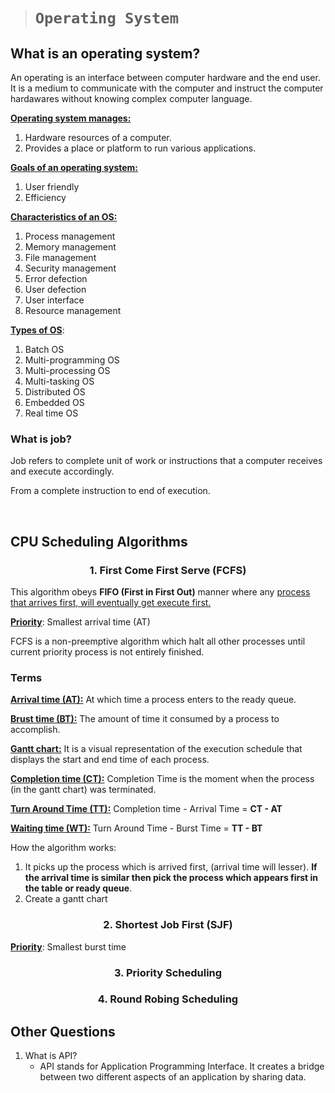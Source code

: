 > # ```Operating System```

## **What is an operating system**?

An operating is an interface between computer hardware and the end user. It is a medium to communicate with the computer and instruct the computer hardawares without knowing complex computer language.

<ins>**Operating system manages:**</ins>

1. Hardware resources of a computer.
2. Provides a place or platform to run various applications.

<ins>**Goals of an operating system:**</ins>

1. User friendly
2. Efficiency

<ins>**Characteristics of an OS:**</ins>

1. Process management
2. Memory management
3. File management
4. Security management
5. Error defection
6. User defection
7. User interface
8. Resource management

<ins>**Types of OS**</ins>:

1. Batch OS
2. Multi-programming OS
3. Multi-processing OS
4. Multi-tasking OS
5. Distributed OS
6. Embedded OS
7. Real time OS

### **What is job**?

Job refers to complete unit of work or instructions that a computer receives and execute accordingly.

From a complete instruction to end of execution.

&nbsp;

## **CPU Scheduling Algorithms**

### <p align="center"><b>1. First Come First Serve (FCFS)</b></p>

This algorithm obeys **FIFO (First in First Out)** manner where any <ins>process that arrives first, will eventually get execute first.</ins>

<ins>**Priority**</ins>: Smallest arrival time (AT)

FCFS is a non-preemptive algorithm which halt all other processes until current priority process is not entirely finished.

### **Terms**

<ins>**Arrival time (AT):**</ins>  At which time a process enters to the ready queue.  

<ins>**Brust time (BT):**</ins> The amount of time it consumed by a process to accomplish.

<ins>**Gantt chart:**</ins> It is a visual representation of the execution schedule that displays the start and end time of each process.  

<ins>**Completion time (CT):**</ins> Completion Time is the moment when the process (in the gantt chart) was terminated.  

<ins>**Turn Around Time (TT):**</ins> Completion time - Arrival Time = **CT - AT**

<ins>**Waiting time (WT):**</ins> Turn Around Time - Burst Time = **TT - BT**

How the algorithm works:

1. It picks up the process which is arrived first, (arrival time will lesser). **If the arrival time is similar then pick the process which appears first in the table or ready queue**.
2. Create a gantt chart

### <p align="center"><b>2. Shortest Job First (SJF)</b></p>

<ins>**Priority**</ins>: Smallest burst time

### <p align="center"><b>3. Priority Scheduling</b></p>

### <p align="center"><b>4. Round Robing Scheduling</b></p>

## **Other Questions**

1. What is API?
    - API stands for Application Programming Interface. It creates a bridge between two different aspects of an application by sharing data.
